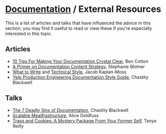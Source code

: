 ---
---

# [Documentation](./README.md) / External Resources

This is a list of articles and talks that have influenced the advice in
this section; you may find it useful to read or view these if you're
especially interested in this topic.

## Articles

* [10 Tips For Making Your Documentation Crystal Clear](https://opensource.com/life/16/11/tips-for-clear-documentation), Ben Cotton
* [A Primer on Documentation Content Strategy](https://increment.com/documentation/primer-on-documentation-content-strategy/), Stephanie Blotner
* [What to Write](https://jacobian.org/writing/what-to-write/) and [Technical Style](https://jacobian.org/writing/technical-style/), Jacob Kaplan-Moss
* [Yelp Production Engineering Documentation Style Guide](https://engineeringblog.yelp.com/2018/10/yelp-production-engineering-documentation-style-guide.html), Chastity Blackwell

## Talks

* [The 7 Deadly Sins of Documentation](https://www.usenix.org/conference/srecon18europe/presentation/blackwell), Chastity Blackwell
* [Scalable Meatfrastructure](https://www.usenix.org/conference/lisa15/conference-program/presentation/goldfuss), Alice Goldfuss
* [Traps and Cookies: A Mystery Package From Your Former Self](https://www.usenix.org/conference/lisa16/workshop-program/presentation/reilly), Tanya Reilly
